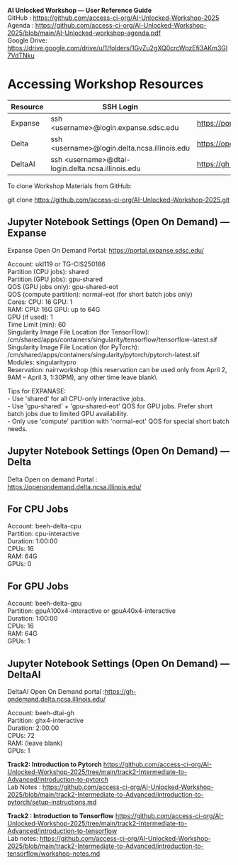 **AI Unlocked Workshop — User Reference Guide**
<br>
GitHub      : <https://github.com/access-ci-org/AI-Unlocked-Workshop-2025>\
Agenda      : <https://github.com/access-ci-org/AI-Unlocked-Workshop-2025/blob/main/AI-Unlocked-workshop-agenda.pdf>\
Google Drive: <https://drive.google.com/drive/u/1/folders/1GyZu2gXQ0crcWpzEfi3AKm3GI7VdTNku>

# Accessing Workshop Resources

| Resource | SSH Login | Open OnDemand Portal |
| --- | --- | --- |
| Expanse | ssh &lt;username&gt;@login.expanse.sdsc.edu | <https://portal.expanse.sdsc.edu/> |
| Delta | ssh &lt;username&gt;@login.delta.ncsa.illinois.edu | <https://openondemand.delta.ncsa.illinois.edu/> |
| DeltaAI | ssh &lt;username&gt;@dtai-login.delta.ncsa.illinois.edu | <https://gh-ondemand.delta.ncsa.illinois.edu/> |

To clone Workshop Materials from GitHub:

git clone <https://github.com/access-ci-org/AI-Unlocked-Workshop-2025.git>

## **Jupyter Notebook Settings (Open On Demand) — Expanse**

Expanse Open On Demand Portal: <https://portal.expanse.sdsc.edu/>

Account: ukl119 or TG-CIS250186\
Partition (CPU jobs): shared\
Partition (GPU jobs): gpu-shared\
QOS (GPU jobs only): gpu-shared-eot\
QOS (compute partition): normal-eot (for short batch jobs only)\
Cores: CPU: 16 GPU: 1\
RAM: CPU: 16G GPU: up to 64G\
GPU (if used): 1\
Time Limit (min): 60\
Singularity Image File Location (for TensorFlow): /cm/shared/apps/containers/singularity/tensorflow/tensorflow-latest.sif\
Singularity Image File Location (for PyTorch): /cm/shared/apps/containers/singularity/pytorch/pytorch-latest.sif\
Modules: singularitypro\
Reservation: nairrworkshop (this reservation can be used only from April 2, 9AM – April 3, 1:30PM), any other time leave blank\

Tips for EXPANASE:  
\- Use 'shared' for all CPU-only interactive jobs.  
\- Use 'gpu-shared' + 'gpu-shared-eot' QOS for GPU jobs. Prefer short batch jobs due to limited GPU availability.  
\- Only use 'compute' partition with 'normal-eot' QOS for special short batch needs.

## **Jupyter Notebook Settings (Open On Demand) — Delta**
Delta Open on demand Portal : <https://openondemand.delta.ncsa.illinois.edu/>

## For CPU Jobs

Account: beeh-delta-cpu\
Partition: cpu-interactive\
Duration: 1:00:00\
CPUs: 16\
RAM: 64G\
GPUs: 0

## For GPU Jobs

Account: beeh-delta-gpu\
Partition: gpuA100x4-interactive or gpuA40x4-interactive\
Duration: 1:00:00\
CPUs: 16\
RAM: 64G\
GPUs: 1

## **Jupyter Notebook Settings (Open On Demand) — DeltaAI**
DeltaAI Open On Demand portal  :<https://gh-ondemand.delta.ncsa.illinois.edu/>

Account: beeh-dtai-gh\
Partition: ghx4-interactive\
Duration: 2:00:00\
CPUs: 72\
RAM: (leave blank)\
GPUs: 1
<br>


**Track2: Introduction to Pytorch**
<https://github.com/access-ci-org/AI-Unlocked-Workshop-2025/tree/main/track2-Intermediate-to-Advanced/introduction-to-pytorch>\
Lab Notes : <https://github.com/access-ci-org/AI-Unlocked-Workshop-2025/blob/main/track2-Intermediate-to-Advanced/introduction-to-pytorch/setup-instructions.md>

**Track2 : Introduction to Tensorflow**
<https://github.com/access-ci-org/AI-Unlocked-Workshop-2025/tree/main/track2-Intermediate-to-Advanced/introduction-to-tensorflow>\
Lab notes:
<https://github.com/access-ci-org/AI-Unlocked-Workshop-2025/blob/main/track2-Intermediate-to-Advanced/introduction-to-tensorflow/workshop-notes.md>
